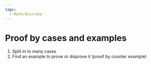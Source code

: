```yaml
---
tags:
  - Math/discrete
---
```

# Proof by cases and examples
1. Split in to many cases
2. Find an example to prove or disprove it (proof by counter example)


